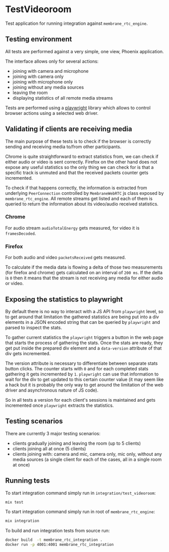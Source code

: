 # TestVideoroom
Test application for running integration against `membrane_rtc_engine`.

## Testing environment
All tests are performed against a very simple, one view, Phoenix application.

The interface allows only for several actions:
* joining with camera and microphone
* joining with camera only 
* joining with microphone only 
* joining without any media sources 
* leaving the room 
* displaying statistics of all remote media streams

Tests are performed using a [playwright](https://github.com/geometerio/playwright-elixir) library
which allows to control browser actions using a selected web driver.


## Validating if clients are receiving media 
The main purpose of these tests is to check if the browser is
correctly sending and receiving media to/from other participants.

Chrome is quite straightforward to extract statistics from, we can check
if either audio or video is sent correctly. Firefox on the other hand does not expose
any useful statistics so the only thing we can check for is that a specific track is unmuted and that the
received packets counter gets incremented.

To check if that happens correctly, the information is extracted 
from underlying `PeerConnection` controlled by `MembraneWebRTC` js class
exposed by `membrane_rtc_engine`. All remote streams get listed and each of them
is queried to return the information about its video/audio received statistics.

### Chrome
For audio stream `audioTotalEnergy` gets measured, for video it is `framesDecoded`.

### Firefox
For both audio and video `packetsReceived` gets measured.


To calculate if the media data is flowing a delta of those two measurements (for firefox and chrome) gets calculated on
an interval of `200 ms`. If the delta is `0` then it means that the stream is not receiving any 
media for either audio or video.

## Exposing the statistics to playwright
By default there is no way to interact with a JS API from `playwright` level, so to
get around that limitation the gathered statistics are being put into a div elements
in a JSON encoded string that can be queried by `playwright` and parsed to inspect the stats.

To gather current statistics the `playwright` triggers a button in the web page that starts the process of gathering
the stats. Once the stats are ready, they get put inside the prepared div element and a `data-version` attribute of that div gets incremented.

The version attribute is necessary to differentiate between separate stats button clicks. The counter starts with `0` and for each completed stats
gathering it gets incremented by `1`. `playwright` can use that information to wait for the div to get updated to this certain counter value
(it may seem like a hack but it is probably the only way to get around the limitation of the web driver and asynchronous nature of JS code).

So in all tests a version for each client's sessions is maintained and gets incremented once `playwright` extracts the statistics.

## Testing scenarios
There are currently 3 major testing scenarios:
* clients gradually joining and leaving the room (up to 5 clients)
* clients joining all at once (5 clients)
* clients joining with: camera and mic, camera only, mic only, without any media sources (a single client for each of the cases, all in a single room at once)

## Running tests 

To start integration command simply run in `integration/test_videoroom`:
```bash
mix test 
```
To start integration command simply run in root of `membrane_rtc_engine`:
```bash
mix integration
```

To build and run integration tests from source run:
```bash
docker build  -t membrane_rtc_integration .
docker run -p 4001:4001 membrane_rtc_integration
```


